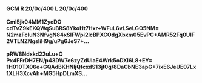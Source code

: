 #### GCM R 20/0c/400 L 20/0c/400
**Cml5jk04MM1ZyeDO**<br/>**cdTvZ9kEKQWqSuBRS8YkoHt7Hxr+WFuL6vLSeLGO5NM=**<br/>**N2mzFcluN3NfvgN84xSIFWpi2lcBPXCOdgXbxm05EvPC+AMR52Fq0UIF2VTLNZNgsliH9g/uPg6JeS7+...**<br/><br/>
**pRW8Ndxkd22uLu+Q**<br/>**Px4FFrDH7EN/p43DW7e6zyZdUlaE4Wrk5oDXl6L8+EY=**<br/>**1H010TX06e+GQAdBKHNIjQfcxdS13jt0g/8DaCbNE3apG+7ixE6JeUE07Lx1XLH3XcvAh+MG5HpDLmXS...**